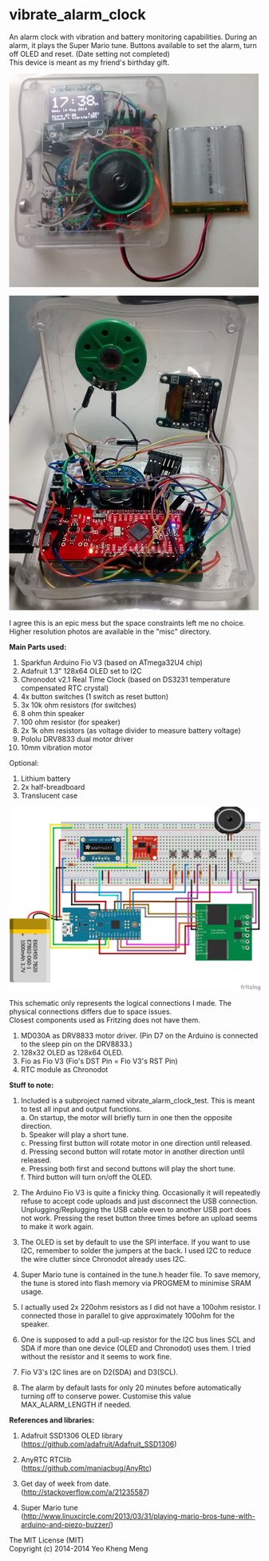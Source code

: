 vibrate_alarm_clock
===================

An alarm clock with vibration and battery monitoring capabilities. During an alarm, it plays the Super Mario tune. Buttons available to set the alarm, turn off OLED and reset. (Date setting not completed)  
This device is meant as my friend's birthday gift.

![Screen](/misc/front.jpg)


![Screen](/misc/internal.jpg)

I agree this is an epic mess but the space constraints left me no choice. Higher resolution photos are available in the "misc" directory.   


<b>Main Parts used:</b>  

1. Sparkfun Arduino Fio V3 (based on ATmega32U4 chip)  
2. Adafruit 1.3" 128x64 OLED set to I2C  
3. Chronodot v2.1 Real Time Clock (based on DS3231 temperature compensated RTC crystal)  
4. 4x button switches (1 switch as reset button)  
5. 3x 10k ohm resistors (for switches)  
6. 8 ohm thin speaker  
7. 100 ohm resistor (for speaker)  
8. 2x 1k ohm resistors (as voltage divider to measure battery voltage)
9. Pololu DRV8833 dual motor driver  
10. 10mm vibration motor


Optional:  

1. Lithium battery  
3. 2x half-breadboard 
4. Translucent case  



![Screen](misc/schematic-vibrate-clock.png)

This schematic only represents the logical connections I made. The physical connections differs due to space issues.   
Closest components used as Fritzing does not have them.  
1. MD030A as DRV8833 motor driver. (Pin D7 on the Arduino is connected to the sleep pin on the DRV8833.)  
2. 128x32 OLED as 128x64 OLED.  
3. Fio as Fio V3 (Fio's DST Pin = Fio V3's RST Pin)  
4. RTC module as Chronodot

<b>Stuff to note:</b>

1. Included is a subproject named vibrate_alarm_clock_test. This is meant to test all input and output functions.  
  a. On startup, the motor will briefly turn in one then the opposite direction.  
  b. Speaker will play a short tune.  
  c. Pressing first button will rotate motor in one direction until released.  
  d. Pressing second button will rotate motor in another direction until released.  
  e. Pressing both first and second buttons will play the short tune.  
  f. Third button will turn on/off the OLED.

2. The Arduino Fio V3 is quite a finicky thing. Occasionally it will repeatedly refuse to accept code uploads and just disconnect the USB connection. Unplugging/Replugging the USB cable even to another USB port does not work. Pressing the reset button three times before an upload seems to make it work again.

3. The OLED is set by default to use the SPI interface. If you want to use I2C, remember to solder the jumpers at the back. I used I2C to reduce the wire clutter since Chronodot already uses I2C.

4. Super Mario tune is contained in the tune.h header file. To save memory, the tune is stored into flash memory via PROGMEM to minimise SRAM usage.

5. I actually used 2x 220ohm resistors as I did not have a 100ohm resistor. I connected those in parallel to give approximately 100ohm for the speaker.

6. One is supposed to add a pull-up resistor for the I2C bus lines SCL and SDA if more than one device (OLED and Chronodot) uses them. I tried without the resistor and it seems to work fine. 

7. Fio V3's I2C lines are on D2(SDA) and D3(SCL).  

8. The alarm by default lasts for only 20 minutes before automatically turning off to conserve power. Customise this value MAX_ALARM_LENGTH if needed.  


<b>References and libraries:</b>  

1. Adafruit SSD1306 OLED library  
(https://github.com/adafruit/Adafruit_SSD1306)

2. AnyRTC RTClib  
(https://github.com/maniacbug/AnyRtc)

3. Get day of week from date.  
(http://stackoverflow.com/a/21235587)

4. Super Mario tune  
(http://www.linuxcircle.com/2013/03/31/playing-mario-bros-tune-with-arduino-and-piezo-buzzer/)



The MIT License (MIT)<br>
Copyright (c) 2014-2014 Yeo Kheng Meng<br>
